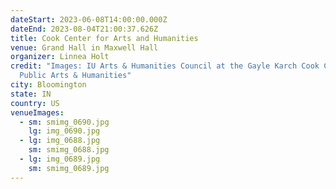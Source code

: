 ```yaml
---
dateStart: 2023-06-08T14:00:00.000Z
dateEnd: 2023-08-04T21:00:37.626Z
title: Cook Center for Arts and Humanities
venue: Grand Hall in Maxwell Hall
organizer: Linnea Holt
credit: "Images: IU Arts & Humanities Council at the Gayle Karch Cook Center for
  Public Arts & Humanities"
city: Bloomington
state: IN
country: US
venueImages:
  - sm: smimg_0690.jpg
    lg: img_0690.jpg
  - lg: img_0688.jpg
    sm: smimg_0688.jpg
  - lg: img_0689.jpg
    sm: smimg_0689.jpg
---
```

